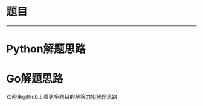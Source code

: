 # 题目



*****

# Python解题思路

# Go解题思路



欢迎来github上看更多题目的解答[力扣解题思路](https://github.com/WRAllen/LeetCode)

  

